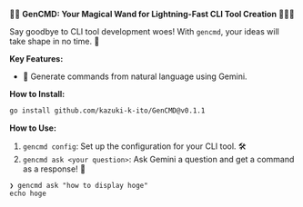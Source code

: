 🎉🚀 **GenCMD: Your Magical Wand for Lightning-Fast CLI Tool Creation** 🧙‍♂️✨

Say goodbye to CLI tool development woes! With `gencmd`, your ideas will take shape in no time. 🎨

**Key Features:**

*   📝 Generate commands from natural language using Gemini.

**How to Install:**
```bash
go install github.com/kazuki-k-ito/GenCMD@v0.1.1
```

**How to Use:**

1.  `gencmd config`: Set up the configuration for your CLI tool. 🛠️
2.  `gencmd ask <your question>`: Ask Gemini a question and get a command as a response! 💬

```
❯ gencmd ask "how to display hoge"
echo hoge
```
